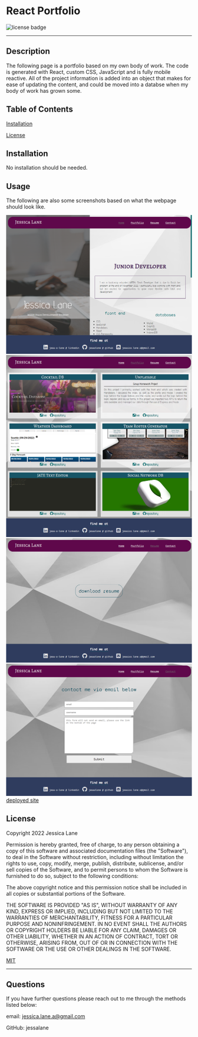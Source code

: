 
  # React Portfolio

  ![license badge](https://img.shields.io/badge/License-MIT-blue.svg)

  -------


  ## Description
  The following page is a portfolio based on my own body of work. The code is generated with React, custom CSS, JavaScript and is fully mobile reactive. All of the project information is added into an object that makes for ease of updating the content, and could be moved into a databse when my body of work has grown some.
  
  ## Table of Contents
  [Installation](#installation)

  [License](#license)

  ## Installation
  No installation should be needed.

  ## Usage
  The following are also some screenshots based on what the webpage should look like.

  ![screenshot](./src/images/homeScreenshot.png)
  ![screenshot](./src/images/projectsScreenshot.png)
  ![screenshot](./src/images/resumeScreenshot.png)
  ![screenshot](./src/images/contactScreenshot.png)
  [deployed site](https://jessalane.github.io/React-Portfolio/#home)

  ## License
  
Copyright 2022 Jessica Lane

Permission is hereby granted, free of charge, to any person obtaining a copy of this software and associated documentation files (the "Software"), to deal in the Software without restriction, including without limitation the rights to use, copy, modify, merge, publish, distribute, sublicense, and/or sell copies of the Software, and to permit persons to whom the Software is furnished to do so, subject to the following conditions:

The above copyright notice and this permission notice shall be included in all copies or substantial portions of the Software.

THE SOFTWARE IS PROVIDED "AS IS", WITHOUT WARRANTY OF ANY KIND, EXPRESS OR IMPLIED, INCLUDING BUT NOT LIMITED TO THE WARRANTIES OF MERCHANTABILITY, FITNESS FOR A PARTICULAR PURPOSE AND NONINFRINGEMENT. IN NO EVENT SHALL THE AUTHORS OR COPYRIGHT HOLDERS BE LIABLE FOR ANY CLAIM, DAMAGES OR OTHER LIABILITY, WHETHER IN AN ACTION OF CONTRACT, TORT OR OTHERWISE, ARISING FROM, OUT OF OR IN CONNECTION WITH THE SOFTWARE OR THE USE OR OTHER DEALINGS IN THE SOFTWARE.
      

  [MIT](https://opensource.org/licenses/MIT)

  ---

  ## Questions
  If you have further questions please reach out to me through the methods listed below:

  email: jessica.lane.a@gmail.com

  GitHub: jessalane
  
